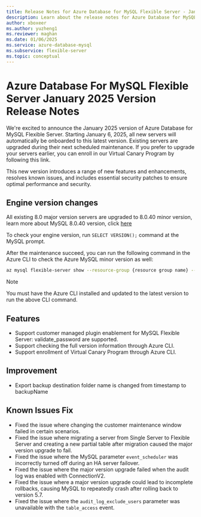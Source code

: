 ```yaml
---
title: Release Notes for Azure Database for MySQL Flexible Server - January 2025
description: Learn about the release notes for Azure Database for MySQL Flexible Server January 2025.
author: xboxeer
ms.author: yuzheng1
ms.reviewer: maghan
ms.date: 01/06/2025
ms.service: azure-database-mysql
ms.subservice: flexible-server
ms.topic: conceptual
---
```


# Azure Database For MySQL Flexible Server January 2025 Version Release Notes

We're excited to announce the January 2025 version of Azure Database for MySQL Flexible Server. Starting January 6, 2025, all new servers will automatically be onboarded to this latest version. Existing servers are upgraded during their next scheduled maintenance. If you prefer to upgrade your servers earlier, you can enroll in our Virtual Canary Program by following this link.

This new version introduces a range of new features and enhancements, resolves known issues, and includes essential security patches to ensure optimal performance and security.

## Engine version changes

All existing 8.0 major version servers are upgraded to 8.0.40 minor version, learn more about MySQL 8.0.40 version, click [here](https://dev.mysql.com/doc/relnotes/mysql/8.0/en/news-8-0-40.html)

To check your engine version, run `SELECT VERSION();` command at the MySQL prompt.

After the maintenance succeed, you can run the following command in the Azure CLI to check the Azure MySQL minor version as well:

```bash 
az mysql flexible-server show --resource-group {resource group name} --name {server name} --query "fullVersion"
```
> [!NOTE]  
> You must have the Azure CLI installed and updated to the latest version to run the above CLI command.


## Features

- Support customer managed plugin enablement for MySQL Flexible Server: validate_password are supported.
- Support checking the full version information through Azure CLI.
- Support enrollment of Virtual Canary Program through Azure CLI.

## Improvement
- Export backup destination folder name is changed from timestamp to backupName

## Known Issues Fix
- Fixed the issue where changing the customer maintenance window failed in certain scenarios.
- Fixed the issue where migrating a server from Single Server to Flexible Server and creating a new partial table after migration caused the major version upgrade to fail.
- Fixed the issue where the MySQL parameter `event_scheduler` was incorrectly turned off during an HA server failover.
- Fixed the issue where the major version upgrade failed when the audit log was enabled with ConnectionV2.
- Fixed the issue where a major version upgrade could lead to incomplete rollbacks, causing MySQL to repeatedly crash after rolling back to version 5.7.
- Fixed the issue where the `audit_log_exclude_users` parameter was unavailable with the `table_access` event.

